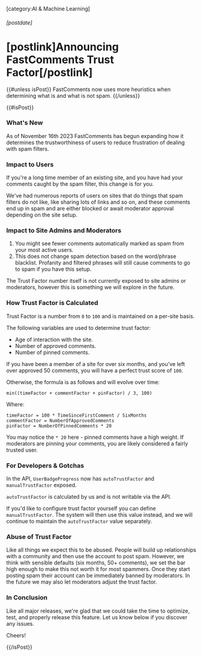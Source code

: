 [category:AI & Machine Learning]

###### [postdate]
# [postlink]Announcing FastComments Trust Factor[/postlink]

{{#unless isPost}}
FastComments now uses more heuristics when determining what is and what is not spam.
{{/unless}}

{{#isPost}}

### What's New

As of November 16th 2023 FastComments has begun expanding how it determines the trustworthiness
of users to reduce frustration of dealing with spam filters.

### Impact to Users

If you're a long time member of an existing site, and you have had your comments caught
by the spam filter, this change is for you.

We've had numerous reports of users on sites that do things that spam filters do not like, like sharing lots of links and so on, and these
comments end up in spam and are either blocked or await moderator approval depending on the site setup.

### Impact to Site Admins and Moderators

1. You might see fewer comments automatically marked as spam from your most active users.
2. This does not change spam detection based on the word/phrase blacklist. Profanity and filtered phrases will still cause comments to go to spam if you have this setup.

The Trust Factor number itself is not currently exposed to site admins or moderators, however
this is something we will explore in the future.

### How Trust Factor is Calculated

Trust Factor is a number from `0` to `100` and is maintained on a per-site basis.

The following variables are used to determine trust factor:

- Age of interaction with the site.
- Number of approved comments.
- Number of pinned comments.

If you have been a member of a site for over six months, and you've left over approved 50 comments,
you will have a perfect trust score of `100`.

Otherwise, the formula is as follows and will evolve over time:

    min((timeFactor + commentFactor + pinFactor) / 3, 100)

Where:

    timeFactor = 100 * TimeSinceFirstComment / SixMonths
    commentFactor = NumberOfApprovedComments
    pinFactor = NumberOfPinnedComments * 20

You may notice the `* 20` here - pinned comments have a high weight. If moderators are pinning
your comments, you are likely considered a fairly trusted user.

### For Developers & Gotchas

In the API, `UserBadgeProgress` now has `autoTrustFactor` and `manualTrustFactor` exposed.

`autoTrustFactor` is calculated by us and is not writable via the API.

If you'd like to configure trust factor yourself you can define `manualTrustFactor`. The system
will then use this value instead, and we will continue to maintain the `autoTrustFactor` value separately.

### Abuse of Trust Factor

Like all things we expect this to be abused. People will build up relationships with a community and then use
the account to post spam. However, we think with sensible defaults (six months, 50+ comments), we set the bar
high enough to make this not worth it for most spammers. Once they start posting spam their account can be immediately
banned by moderators. In the future we may also let moderators adjust the trust factor.

### In Conclusion

Like all major releases, we're glad that we could take the time to optimize, test, and properly release this feature. Let us know
below if you discover any issues.

Cheers!

{{/isPost}}
